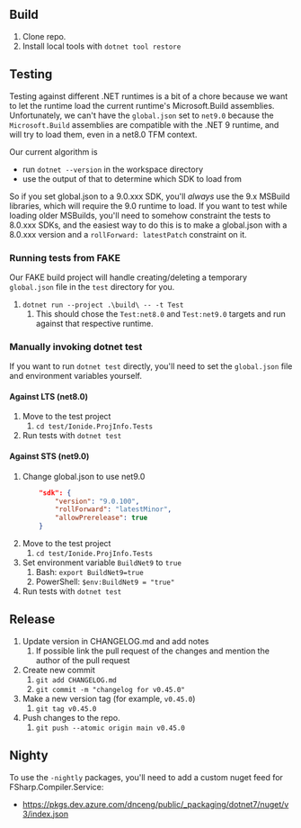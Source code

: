 ## Build

1. Clone repo.
2. Install local tools with `dotnet tool restore`

## Testing

Testing against different .NET runtimes is a bit of a chore because we want to let the runtime load the current runtime's Microsoft.Build assemblies. Unfortunately, we can't have the `global.json` set to `net9.0` because the `Microsoft.Build` assemblies are compatible with the .NET 9 runtime, and will try to load them, even in a net8.0 TFM context.

Our current algorithm is

* run `dotnet --version` in the workspace directory
* use the output of that to determine which SDK to load from

So if you set global.json to a 9.0.xxx SDK, you'll _always_ use the 9.x MSBuild libraries, which will require the 9.0 runtime to load.  If you want to test while loading older MSBuilds, you'll need to somehow constraint the tests to 8.0.xxx SDKs, and the easiest way to do this is to make a global.json with a 8.0.xxx version and a  `rollForward: latestPatch` constraint on it.

### Running tests from FAKE

Our FAKE build project will handle creating/deleting a temporary `global.json` file in the `test` directory for you.

1. `dotnet run --project .\build\ -- -t Test`
    1. This should chose the `Test:net8.0` and `Test:net9.0` targets and run against that respective runtime.

### Manually invoking dotnet test

If you want to run `dotnet test` directly, you'll need to set the `global.json` file and environment variables yourself.

#### Against LTS (net8.0)
1. Move to the test project
    1. `cd test/Ionide.ProjInfo.Tests`
2. Run tests with `dotnet test`


#### Against STS (net9.0)
1. Change global.json to use net9.0
    ```json
        "sdk": {
            "version": "9.0.100",
            "rollForward": "latestMinor",
            "allowPrerelease": true
        }
    ```
1. Move to the test project
    1. `cd test/Ionide.ProjInfo.Tests`
3. Set environment variable `BuildNet9` to `true`
    1. Bash: `export BuildNet9=true`
    2. PowerShell: `$env:BuildNet9 = "true"`
4. Run tests with `dotnet test`





## Release

1. Update version in CHANGELOG.md and add notes
    1. If possible link the pull request of the changes and mention the author of the pull request
2. Create new commit
    1. `git add CHANGELOG.md`
    1. `git commit -m "changelog for v0.45.0"`
3. Make a new version tag (for example, `v0.45.0`)
    1. `git tag v0.45.0`
4. Push changes to the repo.
    1. `git push --atomic origin main v0.45.0`


## Nighty

To use the `-nightly` packages, you'll need to add a custom nuget feed for FSharp.Compiler.Service:

- https://pkgs.dev.azure.com/dnceng/public/_packaging/dotnet7/nuget/v3/index.json
